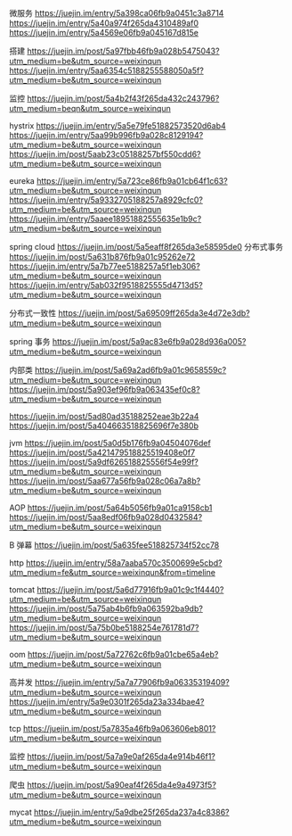 微服务
https://juejin.im/entry/5a398ca06fb9a0451c3a8714
https://juejin.im/entry/5a40a974f265da4310489af0
https://juejin.im/entry/5a4569e06fb9a045167d815e

搭建
https://juejin.im/post/5a97fbb46fb9a028b5475043?utm_medium=be&utm_source=weixinqun
https://juejin.im/entry/5aa6354c5188255588050a5f?utm_medium=be&utm_source=weixinqun

监控
https://juejin.im/post/5a4b2f43f265da432c243796?utm_medium=beqn&utm_source=weixinqun

hystrix
https://juejin.im/entry/5a5e79fe51882573520d6ab4
https://juejin.im/entry/5aa99b996fb9a028c8129194?utm_medium=be&utm_source=weixinqun
https://juejin.im/post/5aab23c05188257bf550cdd6?utm_medium=be&utm_source=weixinqun

eureka
https://juejin.im/entry/5a723ce86fb9a01cb64f1c63?utm_medium=be&utm_source=weixinqun
https://juejin.im/entry/5a9332705188257a8929cfc0?utm_medium=be&utm_source=weixinqun
https://juejin.im/entry/5aaee18951882555635e1b9c?utm_medium=be&utm_source=weixinqun

spring cloud
https://juejin.im/post/5a5eaff8f265da3e58595de0
分布式事务
https://juejin.im/post/5a631b876fb9a01c95262e72
https://juejin.im/entry/5a7b77ee5188257a5f1eb306?utm_medium=be&utm_source=weixinqun
https://juejin.im/entry/5ab032f9518825555d4713d5?utm_medium=be&utm_source=weixinqun

分布式一致性
https://juejin.im/post/5a69509ff265da3e4d72e3db?utm_medium=be&utm_source=weixinqun

spring 事务
https://juejin.im/post/5a9ac83e6fb9a028d936a005?utm_medium=be&utm_source=weixinqun

内部类
https://juejin.im/post/5a69a2ad6fb9a01c9658559c?utm_medium=be&utm_source=weixinqun
https://juejin.im/post/5a903ef96fb9a063435ef0c8?utm_medium=be&utm_source=weixinqun

https://juejin.im/post/5ad80ad35188252eae3b22a4
https://juejin.im/post/5a404663518825696f7e380b

jvm
https://juejin.im/post/5a0d5b176fb9a04504076def
https://juejin.im/post/5a421479518825519408e0f7
https://juejin.im/post/5a9df626518825556f54e99f?utm_medium=be&utm_source=weixinqun
https://juejin.im/post/5aa677a56fb9a028c06a7a8b?utm_medium=be&utm_source=weixinqun

AOP
https://juejin.im/post/5a64b5056fb9a01ca9158cb1
https://juejin.im/post/5aa8edf06fb9a028d0432584?utm_medium=be&utm_source=weixinqun

B 弹幕
https://juejin.im/post/5a635fee518825734f52cc78

http
https://juejin.im/entry/58a7aaba570c3500699e5cbd?utm_medium=fe&utm_source=weixinqun&from=timeline

tomcat
https://juejin.im/post/5a6d77916fb9a01c9c1f4440?utm_medium=be&utm_source=weixinqun
https://juejin.im/post/5a75ab4b6fb9a063592ba9db?utm_medium=be&utm_source=weixinqun
https://juejin.im/post/5a75b0be5188254e761781d7?utm_medium=be&utm_source=weixinqun

oom
https://juejin.im/post/5a72762c6fb9a01cbe65a4eb?utm_medium=be&utm_source=weixinqun

高并发
https://juejin.im/entry/5a7a77906fb9a06335319409?utm_medium=be&utm_source=weixinqun
https://juejin.im/entry/5a9e0301f265da23a334bae4?utm_medium=be&utm_source=weixinqun

tcp
https://juejin.im/post/5a7835a46fb9a063606eb801?utm_medium=be&utm_source=weixinqun

监控
https://juejin.im/post/5a7a9e0af265da4e914b46f1?utm_medium=be&utm_source=weixinqun


爬虫
https://juejin.im/post/5a90eaf4f265da4e9a4973f5?utm_medium=be&utm_source=weixinqun

mycat
https://juejin.im/entry/5a9dbe25f265da237a4c8386?utm_medium=be&utm_source=weixinqun
